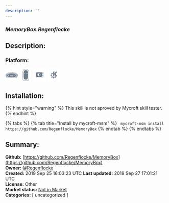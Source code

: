 ```yaml
---
description: ''
---
```


### _MemoryBox.Regenflocke_  
## Description:  
  
  
  
### Platform:  
 ![Mark I](../.gitbook/assets/mark-1-icon.png)  ![Mark II](../.gitbook/assets/mark-2-icon.png)  ![Picroft](../.gitbook/assets/picroft-icon.png)  ![plasmoid](../.gitbook/assets/kde.png)   
## Installation:  
{% hint style="warning" %}
This skill is not aproved by Mycroft skill tester.
{% endhint %}
    
{% tabs %}
{% tab title="Install by mycroft-msm" %}
``` mycroft-msm install https://github.com/Regenflocke/MemoryBox```
{% endtab %}
  {% endtabs %}
    
## Summary:  
**Github:** [https://github.com/Regenflocke/MemoryBox](https://github.com/Regenflocke/MemoryBox)  
**Owner:** [@Regenflocke](https://github.com/Regenflocke)  
**Created:** 2019 Sep 25 16:03:23 UTC  **Last updated:** 2019 Sep 27 17:01:21 UTC  
**License:** Other  
**Market status:** [Not in Market](https://market.mycroft.ai/skill/)  
**Categories:** [ uncategorized ]   

